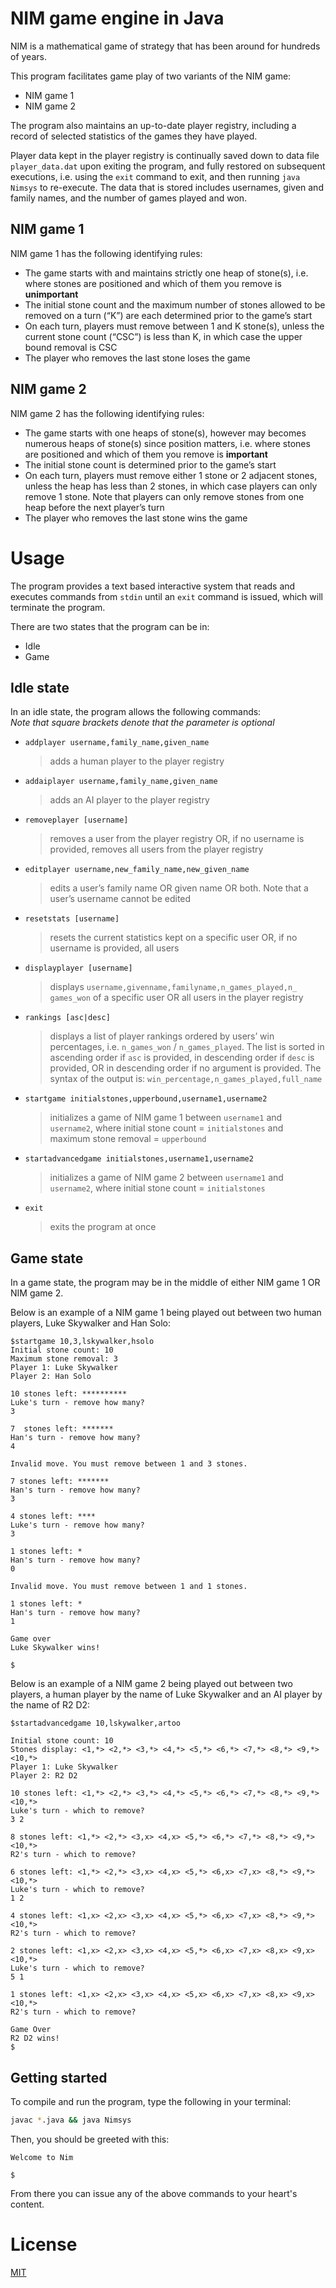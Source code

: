 # NIM game engine in Java
NIM is a mathematical game of strategy that has been around for hundreds of years. 

This program facilitates game play of two variants of the NIM game:
- NIM game 1
- NIM game 2

The program also maintains an up-to-date player registry, including a record of selected statistics of the games they have played.

Player data kept in the player registry is continually saved down to data file `player_data.dat` upon exiting the program, and fully restored on subsequent executions, i.e. using the `exit` command to exit, and then running `java Nimsys` to re-execute.  The data that is stored includes usernames, given and family names, and the number of games played and won.

## NIM game 1

NIM game 1 has the following identifying rules:
- The game starts with and maintains strictly one heap of stone(s), i.e. where stones are positioned and which of them you remove is **unimportant**
- The initial stone count and the maximum number of stones allowed to be removed on a turn (“K”) are each determined prior to the game’s start
- On each turn, players must remove between 1 and K stone(s), unless the current stone count (“CSC”) is less than K, in which case the upper bound removal is CSC
- The player who removes the last stone loses the game
## NIM game 2
NIM game 2 has the following identifying rules:
- The game starts with one heaps of stone(s), however may becomes numerous heaps of stone(s) since position matters, i.e. where stones are positioned and which of them you remove is **important**
- The initial stone count is determined prior to the game’s start
- On each turn, players must remove either 1 stone or 2 adjacent stones, unless the heap has less than 2 stones, in which case players can only remove 1 stone. Note that players can only remove stones from one heap before the next player’s turn
- The player who removes the last stone wins the game
# Usage
The program provides a text based interactive system that reads and executes commands from `stdin` until an `exit` command is issued, which will terminate the program.

There are two states that the program can be in:
- Idle
- Game
## Idle state
In an idle state, the program allows the following commands:  
_Note that square brackets denote that the parameter is optional_
- `addplayer username,family_name,given_name`
	>adds a human player to the player registry
- `addaiplayer username,family_name,given_name`
	>adds an AI player to the player registry
- `removeplayer [username]`
	>removes a user from the player registry OR, if no username is provided, removes all users from the player registry
- `editplayer username,new_family_name,new_given_name`
	>edits a user’s family name OR given name OR both. Note that a user’s username cannot be edited
- `resetstats [username]`
	>resets the current statistics kept on a specific user OR, if no username is provided, all users
- `displayplayer [username]`
	>displays `username,givenname,familyname,n_games_played,n_ games_won` of a specific user OR all users in the player registry
- `rankings [asc|desc]`
	>displays a list of player rankings ordered by users’ win percentages, i.e. `n_games_won` / `n_games_played`. The list is sorted in ascending order if `asc` is provided, in descending order if `desc` is provided, OR in descending order if no argument is provided. The syntax of the output is: `win_percentage,n_games_played,full_name`
- `startgame initialstones,upperbound,username1,username2`
	>initializes a game of NIM game 1 between `username1` and `username2`, where initial stone count = `initialstones` and maximum stone removal = `upperbound`

- `startadvancedgame initialstones,username1,username2`
	>initializes a game of NIM game 2 between `username1` and `username2`, where initial stone count = `initialstones
`
- `exit`
	>exits the program at once

## Game state

In a game state, the program may be in the middle of either NIM game 1 OR NIM game 2.

Below is an example of a NIM game 1 being played out between two human players, Luke Skywalker and Han Solo:
```
$startgame 10,3,lskywalker,hsolo
Initial stone count: 10
Maximum stone removal: 3
Player 1: Luke Skywalker
Player 2: Han Solo

10 stones left: **********
Luke's turn - remove how many?
3

7  stones left: *******
Han's turn - remove how many?
4

Invalid move. You must remove between 1 and 3 stones.

7 stones left: *******
Han's turn - remove how many?
3

4 stones left: ****
Luke's turn - remove how many?
3

1 stones left: *
Han's turn - remove how many?
0

Invalid move. You must remove between 1 and 1 stones.

1 stones left: *
Han's turn - remove how many?
1

Game over
Luke Skywalker wins!

$
```

Below is an example of a NIM game 2 being played out between two players, a human player by the name of Luke Skywalker and an AI player by the name of R2 D2:
```
$startadvancedgame 10,lskywalker,artoo

Initial stone count: 10
Stones display: <1,*> <2,*> <3,*> <4,*> <5,*> <6,*> <7,*> <8,*> <9,*> <10,*>
Player 1: Luke Skywalker
Player 2: R2 D2

10 stones left: <1,*> <2,*> <3,*> <4,*> <5,*> <6,*> <7,*> <8,*> <9,*> <10,*>
Luke's turn - which to remove?
3 2

8 stones left: <1,*> <2,*> <3,x> <4,x> <5,*> <6,*> <7,*> <8,*> <9,*> <10,*>
R2's turn - which to remove?

6 stones left: <1,*> <2,*> <3,x> <4,x> <5,*> <6,x> <7,x> <8,*> <9,*> <10,*>
Luke's turn - which to remove?
1 2

4 stones left: <1,x> <2,x> <3,x> <4,x> <5,*> <6,x> <7,x> <8,*> <9,*> <10,*>
R2's turn - which to remove?

2 stones left: <1,x> <2,x> <3,x> <4,x> <5,*> <6,x> <7,x> <8,x> <9,x> <10,*>
Luke's turn - which to remove?
5 1

1 stones left: <1,x> <2,x> <3,x> <4,x> <5,x> <6,x> <7,x> <8,x> <9,x> <10,*>
R2's turn - which to remove?

Game Over
R2 D2 wins!
$
```
## Getting started
To compile and run the program, type the following in your terminal:
```bash
javac *.java && java Nimsys
```
Then, you should be greeted with this:
```
Welcome to Nim

$
```
From there you can issue any of the above commands to your heart's content.
# License
[MIT](https://choosealicense.com/licenses/mit/)
